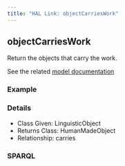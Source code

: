 ```yaml
---
title: "HAL Link: objectCarriesWork"
---
```


## objectCarriesWork

Return the objects that carry the work.

See the related [model documentation](/model/document/#physical-objects-conceptual-texts)

### Example




### Details

* Class Given: LinguisticObject
* Returns Class: HumanMadeObject
* Relationship: carries


### SPARQL
```

```

